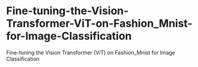 # Fine-tuning-the-Vision-Transformer-ViT-on-Fashion_Mnist-for-Image-Classification
Fine-tuning the Vision Transformer (ViT) on Fashion_Mnist for Image Classification
